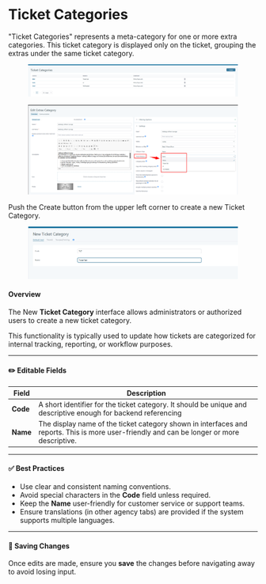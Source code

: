 # Ticket Categories

"Ticket Categories" represents a meta-category for one or more extra categories. This ticket category is displayed only on the ticket, grouping the extras under the same ticket category.

<figure><img src=".gitbook/assets/image (11) (1) (1) (1) (1).png" alt=""><figcaption></figcaption></figure>

<figure><img src=".gitbook/assets/image (20).png" alt=""><figcaption></figcaption></figure>

Push the Create button from the upper left corner to create a new Ticket Category.

<figure><img src=".gitbook/assets/image (2) (1) (1).png" alt=""><figcaption></figcaption></figure>

#### Overview

The New **Ticket Category** interface allows administrators or authorized users to create a  new  ticket category.&#x20;

This functionality is typically used to update how tickets are categorized for internal tracking, reporting, or workflow purposes.

***

#### ✏️ Editable Fields

| Field    | Description                                                                                                                                |
| -------- | ------------------------------------------------------------------------------------------------------------------------------------------ |
| **Code** | A short identifier for the ticket category. It should be unique and descriptive enough for backend referencing                             |
| **Name** | The display name of the ticket category shown in interfaces and reports. This is more user-friendly and can be longer or more descriptive. |

***

#### ✅ Best Practices

* Use clear and consistent naming conventions.
* Avoid special characters in the **Code** field unless required.
* Keep the **Name** user-friendly for customer service or support teams.
* Ensure translations (in other agency tabs) are provided if the system supports multiple languages.

***

#### 💾 Saving Changes

Once edits are made, ensure you **save** the changes before navigating away to avoid losing input.
